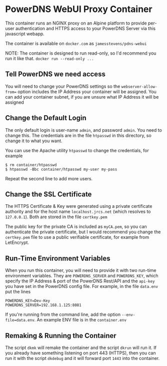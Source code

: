 # PowerDNS WebUI Proxy Container

This container runs an NGINX proxy on an Alpine platform to provide per-user 
authentication and HTTPS access to your PowerDNS Server via this javascript webapp.

The container is available on `docker.com` as `jamesstevens/pdns-webui`


NOTE: The container is designed to run read-only, so I'd recommend you run it like that.
`docker run --read-only ...`


## Tell PowerDNS we need access

You will need to change your PowerDNS settings so the `webserver-allow-from=` option
includes the IP Address your container will be assigned. You can add your
container subnet, if you are unsure what IP Address it will be assigned


## Change the Default Login

The only default login is user-name `admin`, and password `admin`. You need to 
change this. The credentials are in the file `htpasswd` in this directory, so change it to what you want.

You can use the Apache utility `htpasswd` to change the credentials, for example

	$ rm container/htpasswd
	$ htpasswd -Bbc container/htpasswd my-user my-pass

Repeat the second line to add more users.


## Change the SSL Certificate

The HTTPS Certificate & Key were generated using a private certificate authority
 and for the host name `localhost.jrcs.net` (which resolves to `127.0.0.1`). Both are stored in the file `certkey.pem`

The public key for the private CA is included as `myCA.pem`, so you can authenticate
 the private certificate, but I would recommend you change the `certkey.pem` file to use a public verifiable certificate, for example from LetEncrypt.


## Run-Time Environment Variables

When you run this container, you will need to provide it with two run-time
environment variables. They are `POWERDNS_SERVER` and `POWERDNS_KEY`, which
specify the IP Address & port of the PowerDNS Rest/API and the `api-key` you
have set in the PowerDNS config file. For example, in the file `data.env` put the lines

	POWERDNS_KEY=Dev-Key
	POWERDNS_SERVER=192.168.1.125:8081

If you're running from the command line, add the option `--env-file=data.env`. An example ENV file is in the `container.env`


## Remaking & Running the Container

The script `dkmk` will remake the container and the script `dkrun` will run it.
If you already have something listening on port 443 (HTTPS), then you can run
it with the script `dkdebug` and it will forward port `1443` into the container.
